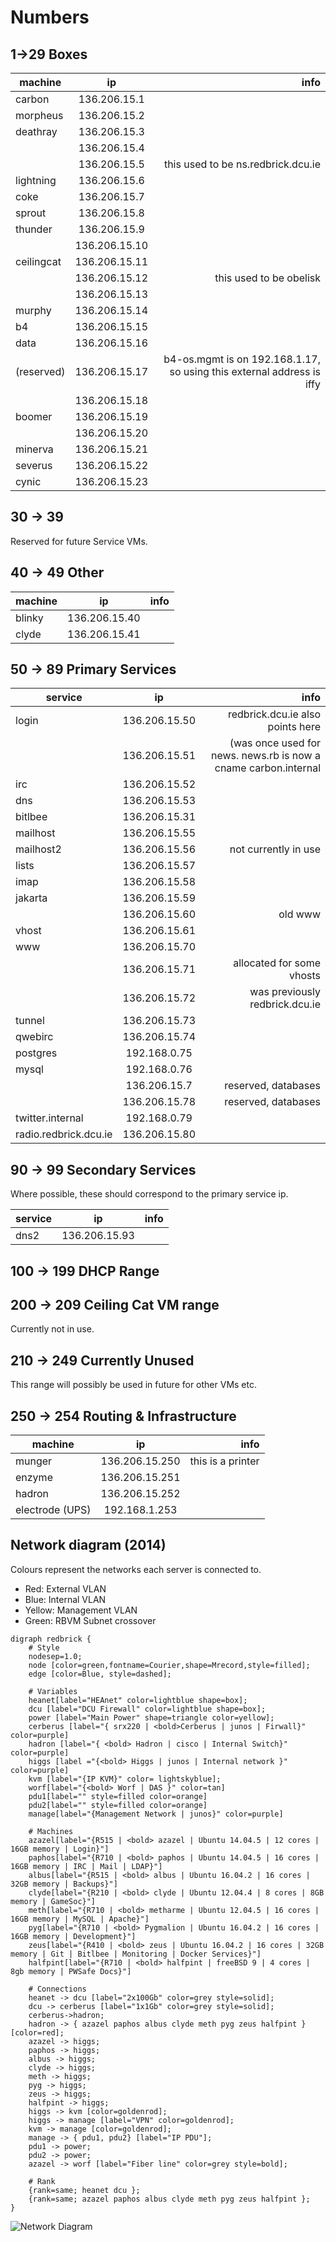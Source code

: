 # Numbers

## 1->29 Boxes

| machine    |      ip       |                                                                  info |
| ---------- | :-----------: | --------------------------------------------------------------------: |
| carbon     | 136.206.15.1  |                                                                       |
| morpheus   | 136.206.15.2  |                                                                       |
| deathray   | 136.206.15.3  |                                                                       |
|            | 136.206.15.4  |                                                                       |
|            | 136.206.15.5  |                                    this used to be ns.redbrick.dcu.ie |
| lightning  | 136.206.15.6  |                                                                       |
| coke       | 136.206.15.7  |                                                                       |
| sprout     | 136.206.15.8  |                                                                       |
| thunder    | 136.206.15.9  |                                                                       |
|            | 136.206.15.10 |                                                                       |
| ceilingcat | 136.206.15.11 |                                                                       |
|            | 136.206.15.12 |                                               this used to be obelisk |
|            | 136.206.15.13 |                                                                       |
| murphy     | 136.206.15.14 |                                                                       |
| b4         | 136.206.15.15 |                                                                       |
| data       | 136.206.15.16 |                                                                       |
| (reserved) | 136.206.15.17 | b4-os.mgmt is on 192.168.1.17, so using this external address is iffy |
|            | 136.206.15.18 |                                                                       |
| boomer     | 136.206.15.19 |                                                                       |
|            | 136.206.15.20 |                                                                       |
| minerva    | 136.206.15.21 |                                                                       |
| severus    | 136.206.15.22 |                                                                       |
| cynic      | 136.206.15.23 |                                                                       |

## 30 -> 39

Reserved for future Service VMs.

## 40 -> 49 Other

| machine |      ip       | info |
| ------- | :-----------: | ---: |
| blinky  | 136.206.15.40 |      |
| clyde   | 136.206.15.41 |      |

## 50 -> 89 Primary Services

| service               |      ip       |                                                            info |
| --------------------- | :-----------: | --------------------------------------------------------------: |
| login                 | 136.206.15.50 |                                redbrick.dcu.ie also points here |
|                       | 136.206.15.51 | (was once used for news. news.rb is now a cname carbon.internal |
| irc                   | 136.206.15.52 |                                                                 |
| dns                   | 136.206.15.53 |                                                                 |
| bitlbee               | 136.206.15.31 |                                                                 |
| mailhost              | 136.206.15.55 |                                                                 |
| mailhost2             | 136.206.15.56 |                                            not currently in use |
| lists                 | 136.206.15.57 |                                                                 |
| imap                  | 136.206.15.58 |                                                                 |
| jakarta               | 136.206.15.59 |                                                                 |
|                       | 136.206.15.60 |                                                         old www |
| vhost                 | 136.206.15.61 |                                                                 |
| www                   | 136.206.15.70 |                                                                 |
|                       | 136.206.15.71 |                                       allocated for some vhosts |
|                       | 136.206.15.72 |                                  was previously redbrick.dcu.ie |
| tunnel                | 136.206.15.73 |                                                                 |
| qwebirc               | 136.206.15.74 |                                                                 |
| postgres              | 192.168.0.75  |                                                                 |
| mysql                 | 192.168.0.76  |                                                                 |
|                       | 136.206.15.7  |                                             reserved, databases |
|                       | 136.206.15.78 |                                             reserved, databases |
| twitter.internal      | 192.168.0.79  |                                                                 |
| radio.redbrick.dcu.ie | 136.206.15.80 |                                                                 |

## 90 -> 99 Secondary Services

Where possible, these should correspond to the primary service ip.

| service |      ip       | info |
| ------- | :-----------: | ---: |
| dns2    | 136.206.15.93 |      |

## 100 -> 199 DHCP Range

## 200 -> 209 Ceiling Cat VM range

Currently not in use.

## 210 -> 249 Currently Unused

This range will possibly be used in future for other VMs etc.

## 250 -> 254 Routing & Infrastructure

| machine         |       ip       |              info |
| --------------- | :------------: | ----------------: |
| munger          | 136.206.15.250 | this is a printer |
| enzyme          | 136.206.15.251 |                   |
| hadron          | 136.206.15.252 |                   |
| electrode (UPS) | 192.168.1.253  |                   |

## Network diagram (2014)

Colours represent the networks each server is connected to.

- Red: External VLAN
- Blue: Internal VLAN
- Yellow: Management VLAN
- Green: RBVM Subnet crossover

```graphviz
digraph redbrick {
    # Style
    nodesep=1.0;
    node [color=green,fontname=Courier,shape=Mrecord,style=filled];
    edge [color=Blue, style=dashed];

    # Variables
    heanet[label="HEAnet" color=lightblue shape=box];
    dcu [label="DCU Firewall" color=lightblue shape=box];
    power [label="Main Power" shape=triangle color=yellow];
    cerberus [label="{ srx220 | <bold>Cerberus | junos | Firwall}" color=purple]
    hadron [label="{ <bold> Hadron | cisco | Internal Switch}" color=purple]
    higgs [label ="{<bold> Higgs | junos | Internal network }" color=purple]
    kvm [label="{IP KVM}" color= lightskyblue];
    worf[label="{<bold> Worf | DAS }" color=tan]
    pdu1[label="" style=filled color=orange]
    pdu2[label="" style=filled color=orange]
    manage[label="{Management Network | junos}" color=purple]

    # Machines
    azazel[label="{R515 | <bold> azazel | Ubuntu 14.04.5 | 12 cores | 16GB memory | Login}"]
    paphos[label="{R710 | <bold> paphos | Ubuntu 14.04.5 | 16 cores | 16GB memory | IRC | Mail | LDAP}"]
    albus[label="{R515 | <bold> albus | Ubuntu 16.04.2 | 16 cores | 32GB memory | Backups}"]
    clyde[label="{R210 | <bold> clyde | Ubuntu 12.04.4 | 8 cores | 8GB memory | GameSoc}"]
    meth[label="{R710 | <bold> metharme | Ubuntu 12.04.5 | 16 cores | 16GB memory | MySQL | Apache}"]
    pyg[label="{R710 | <bold> Pygmalion | Ubuntu 16.04.2 | 16 cores | 16GB memory | Development}"]
    zeus[label="{R410 | <bold> zeus | Ubuntu 16.04.2 | 16 cores | 32GB memory | Git | Bitlbee | Monitoring | Docker Services}"]
    halfpint[label="{R710 | <bold> halfpint | freeBSD 9 | 4 cores | 8gb memory | PWSafe Docs}"]

    # Connections
    heanet -> dcu [label="2x100Gb" color=grey style=solid];
    dcu -> cerberus [label="1x1Gb" color=grey style=solid];
    cerberus->hadron;
    hadron -> { azazel paphos albus clyde meth pyg zeus halfpint } [color=red];
    azazel -> higgs;
    paphos -> higgs;
    albus -> higgs;
    clyde -> higgs;
    meth -> higgs;
    pyg -> higgs;
    zeus -> higgs;
    halfpint -> higgs;
    higgs -> kvm [color=goldenrod];
    higgs -> manage [label="VPN" color=goldenrod];
    kvm -> manage [color=goldenrod];
    manage -> { pdu1, pdu2} [label="IP PDU"];
    pdu1 -> power;
    pdu2 -> power;
    azazel -> worf [label="Fiber line" color=grey style=bold];

    # Rank
    {rank=same; heanet dcu };
    {rank=same; azazel paphos albus clyde meth pyg zeus halfpint };
}
```

![Network Diagram](/img/network-diagram20171904.png)
